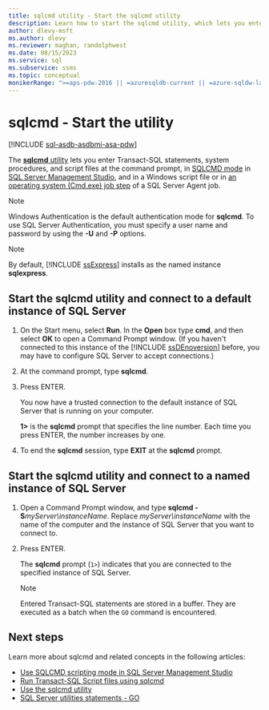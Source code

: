 ```yaml
---
title: sqlcmd utility - Start the sqlcmd utility
description: Learn how to start the sqlcmd utility, which lets you enter Transact-SQL statements, system procedures, and script files, in SQLCMD mode or in scripts and jobs.
author: dlevy-msft
ms.author: dlevy
ms.reviewer: maghan, randolphwest
ms.date: 08/15/2023
ms.service: sql
ms.subservice: ssms
ms.topic: conceptual
monikerRange: ">=aps-pdw-2016 || =azuresqldb-current || =azure-sqldw-latest || >=sql-server-2016 || >=sql-server-linux-2017 || =azuresqldb-mi-current"
---
```

# sqlcmd - Start the utility

[!INCLUDE [sql-asdb-asdbmi-asa-pdw](../../includes/applies-to-version/sql-asdb-asdbmi-asa-pdw.md)]

The [**sqlcmd** utility](sqlcmd-utility.md) lets you enter Transact-SQL statements, system procedures, and script files at the command prompt, in [SQLCMD mode](edit-sqlcmd-scripts-query-editor.md) in [SQL Server Management Studio](../../ssms/menu-help/about-sql-server-management-studio.md), and in a Windows script file or in [an operating system (Cmd.exe) job step](../../ssms/agent/create-a-cmdexec-job-step.md) of a SQL Server Agent job.

> [!NOTE]  
> Windows Authentication is the default authentication mode for **sqlcmd**. To use SQL Server Authentication, you must specify a user name and password by using the **-U** and **-P** options.

> [!NOTE]  
> By default, [!INCLUDE [ssExpress](../../includes/ssexpress-md.md)] installs as the named instance **sqlexpress**.

## Start the sqlcmd utility and connect to a default instance of SQL Server

1. On the Start menu, select **Run**. In the **Open** box type **cmd**, and then select **OK** to open a Command Prompt window. (If you haven't connected to this instance of the [!INCLUDE [ssDEnoversion](../../includes/ssdenoversion-md.md)] before, you may have to configure SQL Server to accept connections.)

1. At the command prompt, type **sqlcmd**.

1. Press ENTER.

     You now have a trusted connection to the default instance of SQL Server that is running on your computer.

     **1>** is the **sqlcmd** prompt that specifies the line number. Each time you press ENTER, the number increases by one.

1. To end the **sqlcmd** session, type **EXIT** at the **sqlcmd** prompt.

## Start the sqlcmd utility and connect to a named instance of SQL Server

1. Open a Command Prompt window, and type **sqlcmd -S**_myServer\instanceName_. Replace *myServer\instanceName* with the name of the computer and the instance of SQL Server that you want to connect to.

1. Press ENTER.

     The **sqlcmd** prompt (`1>`) indicates that you are connected to the specified instance of SQL Server.

    > [!NOTE]  
    > Entered Transact-SQL statements are stored in a buffer. They are executed as a batch when the `GO` command is encountered.

## Next steps

Learn more about sqlcmd and related concepts in the following articles:

- [Use SQLCMD scripting mode in SQL Server Management Studio](edit-sqlcmd-scripts-query-editor.md)
- [Run Transact-SQL Script files using sqlcmd](sqlcmd-run-transact-sql-script-files.md)
- [Use the sqlcmd utility](sqlcmd-use-utility.md)
- [SQL Server utilities statements - GO](../../t-sql/language-elements/sql-server-utilities-statements-go.md)
